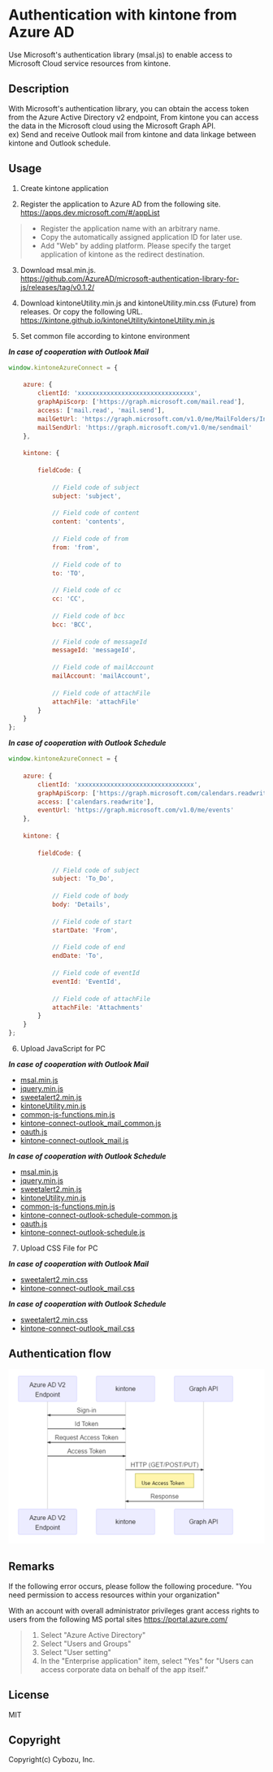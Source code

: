 # Authentication with kintone from Azure AD

Use Microsoft's authentication library (msal.js) to enable access to Microsoft Cloud service resources from kintone.

## Description
With Microsoft's authentication library, you can obtain the access token from the Azure Active Directory v2 endpoint,
From kintone you can access the data in the Microsoft cloud using the Microsoft Graph API.
<br>ex) Send and receive Outlook mail from kintone and data linkage between kintone and Outlook schedule.

## Usage
1. Create kintone application

2. Register the application to Azure AD from the following site.  
   https://apps.dev.microsoft.com/#/appList

>* Register the application name with an arbitrary name.
>* Copy the automatically assigned application ID for later use.
>* Add "Web" by adding platform. Please specify the target application of kintone as the redirect destination.

3. Download msal.min.js.  
   https://github.com/AzureAD/microsoft-authentication-library-for-js/releases/tag/v0.1.2/

4. Download kintoneUtility.min.js and kintoneUtility.min.css (Future) from releases. Or copy the following URL. https://kintone.github.io/kintoneUtility/kintoneUtility.min.js

5. Set common file according to kintone environment

***In case of cooperation with Outlook Mail***

```javascript
window.kintoneAzureConnect = {

    azure: {
        clientId: 'xxxxxxxxxxxxxxxxxxxxxxxxxxxxxxxx',
        graphApiScorp: ['https://graph.microsoft.com/mail.read'],
        access: ['mail.read', 'mail.send'],
        mailGetUrl: 'https://graph.microsoft.com/v1.0/me/MailFolders/Inbox/messages?$top=100',
        mailSendUrl: 'https://graph.microsoft.com/v1.0/me/sendmail'
    },

    kintone: {

        fieldCode: {

            // Field code of subject
            subject: 'subject',

            // Field code of content
            content: 'contents',

            // Field code of from
            from: 'from',

            // Field code of to
            to: 'TO',

            // Field code of cc
            cc: 'CC',

            // Field code of bcc
            bcc: 'BCC',

            // Field code of messageId
            messageId: 'messageId',

            // Field code of mailAccount
            mailAccount: 'mailAccount',

            // Field code of attachFile
            attachFile: 'attachFile'
        }
    }
};
```

***In case of cooperation with Outlook Schedule***

```javascript
window.kintoneAzureConnect = {

    azure: {
        clientId: 'xxxxxxxxxxxxxxxxxxxxxxxxxxxxxxxx',
        graphApiScorp: ['https://graph.microsoft.com/calendars.readwrite'],
        access: ['calendars.readwrite'],
        eventUrl: 'https://graph.microsoft.com/v1.0/me/events'
    },

    kintone: {

        fieldCode: {

            // Field code of subject
            subject: 'To_Do',

            // Field code of body
            body: 'Details',

            // Field code of start
            startDate: 'From',

            // Field code of end
            endDate: 'To',

            // Field code of eventId
            eventId: 'EventId',

            // Field code of attachFile
            attachFile: 'Attachments'
        }
    }
};
```


6. Upload JavaScript for PC

***In case of cooperation with Outlook Mail***
* [msal.min.js](https://github.com/AzureAD/microsoft-authentication-library-for-js/releases/tag/v0.1.2/)
* [jquery.min.js](https://js.cybozu.com/jquery/3.2.1/jquery.min.js)
* [sweetalert2.min.js](https://js.cybozu.com/sweetalert2/v6.10.1/sweetalert2.min.js)
* [kintoneUtility.min.js](https://kintone.github.io/kintoneUtility/kintoneUtility.min.js)
* [common-js-functions.min.js](lib/common-js-functions.min.js)
* [kintone-connect-outlook_mail_common.js](apps/outlook-mail/js/kintone-connect-outlook_mail_common.js)
* [oauth.js](common/outlook-auth/js/oauth.js)
* [kintone-connect-outlook_mail.js](apps/outlook-mail/js/kintone-connect-outlook_mail.js)

***In case of cooperation with Outlook Schedule***
* [msal.min.js](https://github.com/AzureAD/microsoft-authentication-library-for-js/releases/tag/v0.1.2/)
* [jquery.min.js](https://js.cybozu.com/jquery/3.2.1/jquery.min.js)
* [sweetalert2.min.js](https://js.cybozu.com/sweetalert2/v6.10.1/sweetalert2.min.js)
* [kintoneUtility.min.js](https://kintone.github.io/kintoneUtility/kintoneUtility.min.js)
* [common-js-functions.min.js](lib/common-js-functions.min.js)
* [kintone-connect-outlook-schedule-common.js](apps/outlook-schedule/js/kintone-connect-outlook-schedule-common.js)
* [oauth.js](common/outlook-auth/js/oauth.js)
* [kintone-connect-outlook-schedule.js](apps/outlook-schedule/js/kintone-connect-outlook-schedule.js)


7. Upload CSS File for PC

***In case of cooperation with Outlook Mail***
* [sweetalert2.min.css](https://js.cybozu.com/sweetalert2/v6.10.1/sweetalert2.min.css)
* [kintone-connect-outlook_mail.css](kintone-connect-outlook_mail.css)

***In case of cooperation with Outlook Schedule***
* [sweetalert2.min.css](https://js.cybozu.com/sweetalert2/v6.10.1/sweetalert2.min.css)
* [kintone-connect-outlook_mail.css](kintone-connect-outlook-schedule.css)

## Authentication flow
![overview image](img/AuthenticationFlow.png?raw=true)

## Remarks
If the following error occurs, please follow the following procedure.
"You need permission to access resources within your organization"

With an account with overall administrator privileges
grant access rights to users from the following MS portal sites
https://portal.azure.com/

>1. Select "Azure Active Directory"
>2. Select "Users and Groups"
>3. Select "User setting"
>4. In the "Enterprise application" item, select "Yes" for "Users can access corporate data on behalf of the app itself."

## License
MIT

## Copyright
Copyright(c) Cybozu, Inc.
